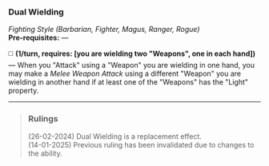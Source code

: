 ### Dual Wielding
*Fighting Style (Barbarian, Fighter, Magus, Ranger, Rogue)*  
**Pre-requisites:** —  

◻️ **(1/turn, requires: [you are wielding two "Weapons", one in each hand])** — When you "Attack" using a "Weapon" you are wielding in one hand, you may make a *Melee Weapon Attack* using a different "Weapon" you are wielding in another hand if at least one of the "Weapons" has the "Light" property.

---

> ### Rulings
>
> (26-02-2024) Dual Wielding is a replacement effect.  
> (14-01-2025) Previous ruling has been invalidated due to changes to the ability.  
